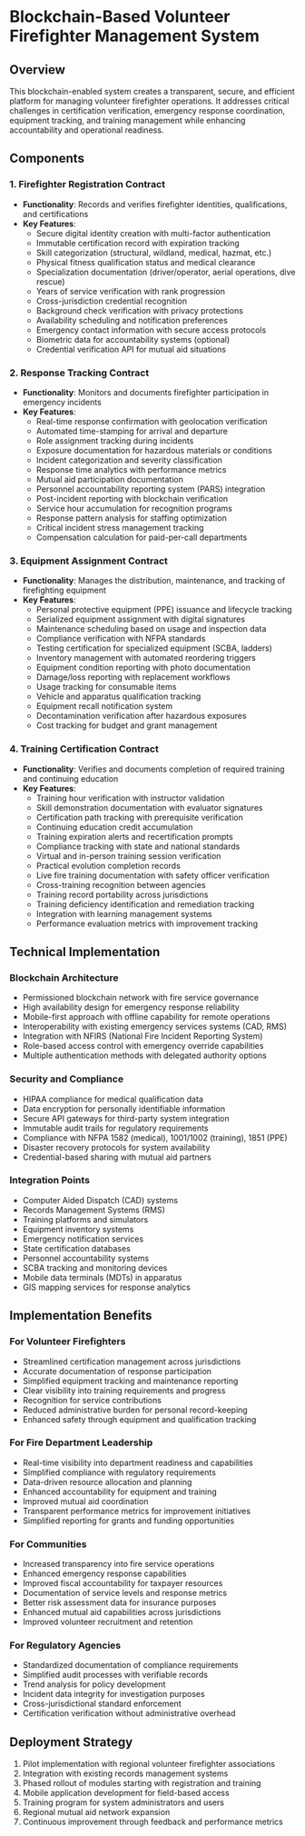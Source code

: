 # Blockchain-Based Volunteer Firefighter Management System

## Overview
This blockchain-enabled system creates a transparent, secure, and efficient platform for managing volunteer firefighter operations. It addresses critical challenges in certification verification, emergency response coordination, equipment tracking, and training management while enhancing accountability and operational readiness.

## Components

### 1. Firefighter Registration Contract
- **Functionality**: Records and verifies firefighter identities, qualifications, and certifications
- **Key Features**:
    - Secure digital identity creation with multi-factor authentication
    - Immutable certification record with expiration tracking
    - Skill categorization (structural, wildland, medical, hazmat, etc.)
    - Physical fitness qualification status and medical clearance
    - Specialization documentation (driver/operator, aerial operations, dive rescue)
    - Years of service verification with rank progression
    - Cross-jurisdiction credential recognition
    - Background check verification with privacy protections
    - Availability scheduling and notification preferences
    - Emergency contact information with secure access protocols
    - Biometric data for accountability systems (optional)
    - Credential verification API for mutual aid situations

### 2. Response Tracking Contract
- **Functionality**: Monitors and documents firefighter participation in emergency incidents
- **Key Features**:
    - Real-time response confirmation with geolocation verification
    - Automated time-stamping for arrival and departure
    - Role assignment tracking during incidents
    - Exposure documentation for hazardous materials or conditions
    - Incident categorization and severity classification
    - Response time analytics with performance metrics
    - Mutual aid participation documentation
    - Personnel accountability reporting system (PARS) integration
    - Post-incident reporting with blockchain verification
    - Service hour accumulation for recognition programs
    - Response pattern analysis for staffing optimization
    - Critical incident stress management tracking
    - Compensation calculation for paid-per-call departments

### 3. Equipment Assignment Contract
- **Functionality**: Manages the distribution, maintenance, and tracking of firefighting equipment
- **Key Features**:
    - Personal protective equipment (PPE) issuance and lifecycle tracking
    - Serialized equipment assignment with digital signatures
    - Maintenance scheduling based on usage and inspection data
    - Compliance verification with NFPA standards
    - Testing certification for specialized equipment (SCBA, ladders)
    - Inventory management with automated reordering triggers
    - Equipment condition reporting with photo documentation
    - Damage/loss reporting with replacement workflows
    - Usage tracking for consumable items
    - Vehicle and apparatus qualification tracking
    - Equipment recall notification system
    - Decontamination verification after hazardous exposures
    - Cost tracking for budget and grant management

### 4. Training Certification Contract
- **Functionality**: Verifies and documents completion of required training and continuing education
- **Key Features**:
    - Training hour verification with instructor validation
    - Skill demonstration documentation with evaluator signatures
    - Certification path tracking with prerequisite verification
    - Continuing education credit accumulation
    - Training expiration alerts and recertification prompts
    - Compliance tracking with state and national standards
    - Virtual and in-person training session verification
    - Practical evolution completion records
    - Live fire training documentation with safety officer verification
    - Cross-training recognition between agencies
    - Training record portability across jurisdictions
    - Training deficiency identification and remediation tracking
    - Integration with learning management systems
    - Performance evaluation metrics with improvement tracking

## Technical Implementation

### Blockchain Architecture
- Permissioned blockchain network with fire service governance
- High availability design for emergency response reliability
- Mobile-first approach with offline capability for remote operations
- Interoperability with existing emergency services systems (CAD, RMS)
- Integration with NFIRS (National Fire Incident Reporting System)
- Role-based access control with emergency override capabilities
- Multiple authentication methods with delegated authority options

### Security and Compliance
- HIPAA compliance for medical qualification data
- Data encryption for personally identifiable information
- Secure API gateways for third-party system integration
- Immutable audit trails for regulatory requirements
- Compliance with NFPA 1582 (medical), 1001/1002 (training), 1851 (PPE)
- Disaster recovery protocols for system availability
- Credential-based sharing with mutual aid partners

### Integration Points
- Computer Aided Dispatch (CAD) systems
- Records Management Systems (RMS)
- Training platforms and simulators
- Equipment inventory systems
- Emergency notification services
- State certification databases
- Personnel accountability systems
- SCBA tracking and monitoring devices
- Mobile data terminals (MDTs) in apparatus
- GIS mapping services for response analytics

## Implementation Benefits

### For Volunteer Firefighters
- Streamlined certification management across jurisdictions
- Accurate documentation of response participation
- Simplified equipment tracking and maintenance reporting
- Clear visibility into training requirements and progress
- Recognition for service contributions
- Reduced administrative burden for personal record-keeping
- Enhanced safety through equipment and qualification tracking

### For Fire Department Leadership
- Real-time visibility into department readiness and capabilities
- Simplified compliance with regulatory requirements
- Data-driven resource allocation and planning
- Enhanced accountability for equipment and training
- Improved mutual aid coordination
- Transparent performance metrics for improvement initiatives
- Simplified reporting for grants and funding opportunities

### For Communities
- Increased transparency into fire service operations
- Enhanced emergency response capabilities
- Improved fiscal accountability for taxpayer resources
- Documentation of service levels and response metrics
- Better risk assessment data for insurance purposes
- Enhanced mutual aid capabilities across jurisdictions
- Improved volunteer recruitment and retention

### For Regulatory Agencies
- Standardized documentation of compliance requirements
- Simplified audit processes with verifiable records
- Trend analysis for policy development
- Incident data integrity for investigation purposes
- Cross-jurisdictional standard enforcement
- Certification verification without administrative overhead

## Deployment Strategy
1. Pilot implementation with regional volunteer firefighter associations
2. Integration with existing records management systems
3. Phased rollout of modules starting with registration and training
4. Mobile application development for field-based access
5. Training program for system administrators and users
6. Regional mutual aid network expansion
7. Continuous improvement through feedback and performance metrics
